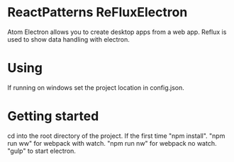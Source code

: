 # ReactPatterns ReFluxElectron

Atom Electron allows you to create desktop apps from a web app. Reflux is used to show data handling with electron.


# Using

If running on windows set the project location in config.json.

# Getting started

cd into the root directory of the project. If the first time "npm install". "npm run ww" for webpack with watch.
"npm run nw" for webpack no watch. "gulp" to start electron.
